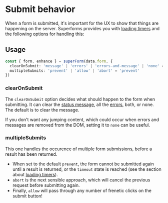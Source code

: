 <script lang="ts">
  import Head from '$lib/Head.svelte'
  import Next from '$lib/Next.svelte'
  import { concepts } from '$lib/navigation/sections'
</script>

# Submit behavior

<Head title="Submit behavior" />

When a form is submitted, it's important for the UX to show that things are happening on the server. Superforms provides you with [loading timers](/concepts/timers) and the following options for handling this:

## Usage

```ts
const { form, enhance } = superForm(data.form, {
  clearOnSubmit: 'message' | 'errors' | 'errors-and-message' | 'none' = 'message'
  multipleSubmits: 'prevent' | 'allow' | 'abort' = 'prevent'
})
```

### clearOnSubmit

The `clearOnSubmit` option decides what should happen to the form when submitting. It can clear the [status message](/concepts/messages), all the [errors](/concepts/error-handling), both, or none. The default is to clear the message.

If you don't want any jumping content, which could occur when errors and messages are removed from the DOM, setting it to `none` can be useful.

### multipleSubmits

This one handles the occurence of multiple form submissions, before a result has been returned.

- When set to the default `prevent`, the form cannot be submitted again until a result is returned, or the `timeout` state is reached (see the section about [loading timers](/concepts/timers)).
- `abort` is the next sensible approach, which will cancel the previous request before submitting again.
- Finally, `allow` will pass through any number of frenetic clicks on the submit button!

<Next section={concepts} />

